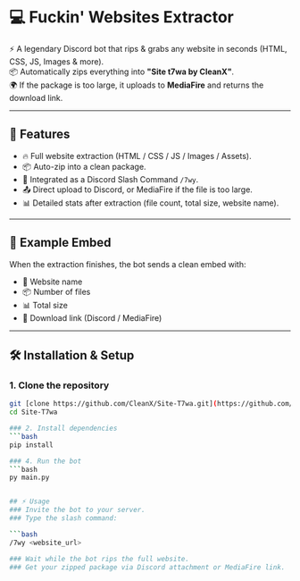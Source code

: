 # 💻 Fuckin' Websites Extractor  

⚡ A legendary Discord bot that rips & grabs any website in seconds (HTML, CSS, JS, Images & more).  
📦 Automatically zips everything into **"Site t7wa by CleanX"**.  
🌍 If the package is too large, it uploads to **MediaFire** and returns the download link.  

---

## 🚀 Features
- 🔥 Full website extraction (HTML / CSS / JS / Images / Assets).  
- 📦 Auto-zip into a clean package.  
- 🤖 Integrated as a Discord Slash Command `/7wy`.  
- 📤 Direct upload to Discord, or MediaFire if the file is too large.  
- 📊 Detailed stats after extraction (file count, total size, website name).  

---

## 📸 Example Embed
When the extraction finishes, the bot sends a clean embed with:  
- 📝 Website name  
- 📦 Number of files  
- 📊 Total size  
- 🔗 Download link (Discord / MediaFire)  

---

## 🛠️ Installation & Setup

### 1. Clone the repository
```bash
git [clone https://github.com/CleanX/Site-T7wa.git](https://github.com/tr0jan-666/XitersEngine-SiteGrabber-1.0)
cd Site-T7wa

### 2. Install dependencies
```bash
pip install

### 4. Run the bot
```bash 
py main.py


## ⚡ Usage
### Invite the bot to your server.
### Type the slash command:

```bash
/7wy <website_url>

### Wait while the bot rips the full website.
### Get your zipped package via Discord attachment or MediaFire link.



